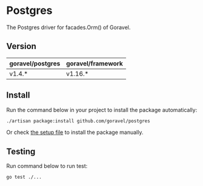 # Postgres

The Postgres driver for facades.Orm() of Goravel.

## Version

| goravel/postgres | goravel/framework |
|------------------|-------------------|
| v1.4.*          | v1.16.*           |

## Install

Run the command below in your project to install the package automatically:

```bash
./artisan package:install github.com/goravel/postgres
``` 

Or check [the setup file](./setup/setup.go) to install the package manually.

## Testing

Run command below to run test:

```bash
go test ./...
```
